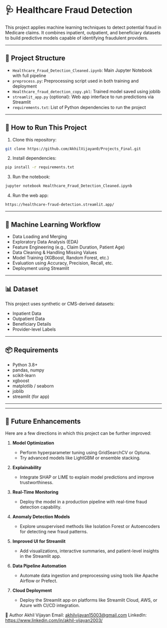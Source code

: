 # 🩺 Healthcare Fraud Detection

This project applies machine learning techniques to detect potential fraud in Medicare claims. It combines inpatient, outpatient, and beneficiary datasets to build predictive models capable of identifying fraudulent providers.

---

## 📁 Project Structure

- `Healthcare_Fraud_Detection_Cleaned.ipynb`: Main Jupyter Notebook with full pipeline
- `preprocess.py`: Preprocessing script used in both training and deployment
- `Healthcare_fraud_detection_copy.pkl`: Trained model saved using joblib
- `streamlit_app.py` (optional): Web app interface to run predictions via Streamlit
- `requirements.txt`: List of Python dependencies to run the project

---

## 🚀 How to Run This Project

1. Clone this repository:
```bash
git clone https://github.com/AkhilVijayan0/Projects_Final.git
```

2. Install dependencies:
```bash
pip install -r requirements.txt
```

3. Run the notebook:
```bash
jupyter notebook Healthcare_Fraud_Detection_Cleaned.ipynb
```

4. Run the web app:
```on 
https://healthcare-fraud-detection.streamlit.app/
```

---

## 🧠 Machine Learning Workflow

- Data Loading and Merging
- Exploratory Data Analysis (EDA)
- Feature Engineering (e.g., Claim Duration, Patient Age)
- Data Cleaning & Handling Missing Values
- Model Training (XGBoost, Random Forest, etc.)
- Evaluation using Accuracy, Precision, Recall, etc.
- Deployment using Streamlit

---

## 📊 Dataset

This project uses synthetic or CMS-derived datasets:
- Inpatient Data
- Outpatient Data
- Beneficiary Details
- Provider-level Labels


---

## 📦 Requirements

- Python 3.8+
- pandas, numpy
- scikit-learn
- xgboost
- matplotlib / seaborn
- joblib
- streamlit (for app)

---




---

## 🔮 Future Enhancements

Here are a few directions in which this project can be further improved:

1. **Model Optimization**  
   - Perform hyperparameter tuning using GridSearchCV or Optuna.
   - Try advanced models like LightGBM or ensemble stacking.

2. **Explainability**  
   - Integrate SHAP or LIME to explain model predictions and improve trustworthiness.

3. **Real-Time Monitoring**  
   - Deploy the model in a production pipeline with real-time fraud detection capability.

4. **Anomaly Detection Models**  
   - Explore unsupervised methods like Isolation Forest or Autoencoders for detecting new fraud patterns.

5. **Improved UI for Streamlit**  
   - Add visualizations, interactive summaries, and patient-level insights in the Streamlit app.

6. **Data Pipeline Automation**  
   - Automate data ingestion and preprocessing using tools like Apache Airflow or Prefect.

7. **Cloud Deployment**  
   - Deploy the Streamlit app on platforms like Streamlit Cloud, AWS, or Azure with CI/CD integration.


📝 Author Akhil Vijayan Email: akhilvijayan15003@gmail.com LinkedIn: https://www.linkedin.com/in/akhil-vijayan2003/
